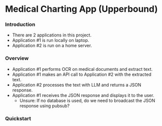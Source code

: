 # Medical Charting App (Upperbound)

### Introduction
- There are 2 applications in this project.
- Application #1 is run locally on laptop.
- Application #2 is run on a home server.

### Overview
- Application #1 performs OCR on medical documents and extract text.
- Application #1 makes an API call to Application #2 with the extracted text.
- Application #2 processes the text with LLM and returns a JSON response.
- Application #1 receives the JSON response and displays it to the user.
  - Unsure: If no database is used, do we need to broadcast the JSON response using pubsub?

### Quickstart

